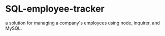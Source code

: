 # SQL-employee-tracker
a solution for managing a company's employees using node, inquirer, and MySQL.
